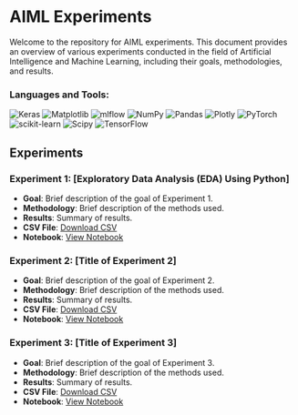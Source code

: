 # AIML Experiments

Welcome to the repository for AIML experiments. This document provides an overview of various experiments conducted in the field of Artificial Intelligence and Machine Learning, including their goals, methodologies, and results.

<h3 align="left">Languages and Tools:</h3>

![Keras](https://img.shields.io/badge/Keras-%23D00000.svg?style=for-the-badge&logo=Keras&logoColor=white) ![Matplotlib](https://img.shields.io/badge/Matplotlib-%23ffffff.svg?style=for-the-badge&logo=Matplotlib&logoColor=black) ![mlflow](https://img.shields.io/badge/mlflow-%23d9ead3.svg?style=for-the-badge&logo=numpy&logoColor=blue) ![NumPy](https://img.shields.io/badge/numpy-%23013243.svg?style=for-the-badge&logo=numpy&logoColor=white) ![Pandas](https://img.shields.io/badge/pandas-%23150458.svg?style=for-the-badge&logo=pandas&logoColor=white) ![Plotly](https://img.shields.io/badge/Plotly-%233F4F75.svg?style=for-the-badge&logo=plotly&logoColor=white) ![PyTorch](https://img.shields.io/badge/PyTorch-%23EE4C2C.svg?style=for-the-badge&logo=PyTorch&logoColor=white) ![scikit-learn](https://img.shields.io/badge/scikit--learn-%23F7931E.svg?style=for-the-badge&logo=scikit-learn&logoColor=white) ![Scipy](https://img.shields.io/badge/SciPy-%230C55A5.svg?style=for-the-badge&logo=scipy&logoColor=%white) ![TensorFlow](https://img.shields.io/badge/TensorFlow-%23FF6F00.svg?style=for-the-badge&logo=TensorFlow&logoColor=white)

## Experiments

### Experiment 1: [Exploratory Data Analysis (EDA) Using Python]
- **Goal**: Brief description of the goal of Experiment 1.
- **Methodology**: Brief description of the methods used.
- **Results**: Summary of results.
- **CSV File**: [Download CSV](link-to-csv-file-1)
- **Notebook**: [View Notebook](link-to-notebook-1)

### Experiment 2: [Title of Experiment 2]
- **Goal**: Brief description of the goal of Experiment 2.
- **Methodology**: Brief description of the methods used.
- **Results**: Summary of results.
- **CSV File**: [Download CSV](link-to-csv-file-2)
- **Notebook**: [View Notebook](link-to-notebook-2)

### Experiment 3: [Title of Experiment 3]
- **Goal**: Brief description of the goal of Experiment 3.
- **Methodology**: Brief description of the methods used.
- **Results**: Summary of results.
- **CSV File**: [Download CSV](link-to-csv-file-3)
- **Notebook**: [View Notebook](link-to-notebook-3)
